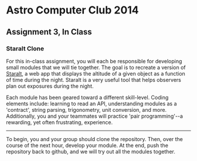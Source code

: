 Astro Computer Club 2014
========================

Assignment 3, In Class
----------------------------------

### Staralt Clone

For this in-class assignment, you will each be responsible for developing small modules that we will tie together.  The goal is to recreate a version of [Staralt](http://catserver.ing.iac.es/staralt), a web app that displays the altitude of a given object as a function of time during the night.  Staralt is a very useful tool that helps observers plan out exposures during the night.

Each module has been geared toward a different skill-level.  Coding elements include: learning to read an API, understanding modules as a 'contract', string parsing, trigonometry, unit conversion, and more.  Additionally, you and your teammates will practice 'pair programming'--a rewarding, yet often frustrating, experience.

------
To begin, you and your group should clone the repository.  Then, over the course of the next hour, develop your module.  At the end, push the repository back to github, and we will try out all the modules together.
